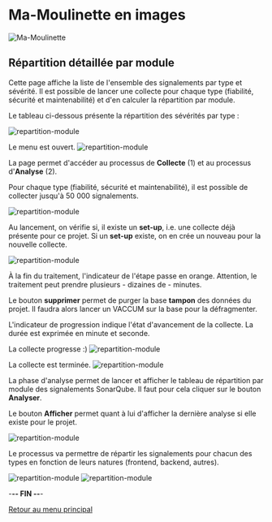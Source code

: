 # Ma-Moulinette en images

![Ma-Moulinette](/assets/images/home/home-000.jpg)

## Répartition détaillée par module

Cette page affiche la liste de l'ensemble des signalements par type et sévérité. Il est possible de lancer une collecte pour chaque type (fiabilité, sécurité et maintenabilité) et d'en calculer la répartition par module.

Le tableau ci-dessous présente la répartition des sévérités par type :

![repartition-module](/assets/images/repartition/repartition-module-001.jpg)

Le menu est ouvert.
![repartition-module](/assets/images/repartition/repartition-module-001a.jpg)

La page permet d'accéder au processus de **Collecte** (1) et au processus d'**Analyse** (2).

Pour chaque type (fiabilité, sécurité et maintenabilité), il est possible de collecter jusqu'à 50 000 signalements.

![repartition-module](/assets/images/repartition/repartition-module-002.jpg)

Au lancement, on vérifie si, il existe un **set-up**, i.e. une collecte déjà présente pour ce projet. Si un **set-up** existe, on en crée un nouveau pour la nouvelle collecte.

![repartition-module](/assets/images/repartition/repartition-module-004.jpg)

À la fin du traitement, l'indicateur de l'étape passe en orange. Attention, le traitement peut prendre plusieurs - dizaines de - minutes.

Le bouton **supprimer** permet de purger la base **tampon** des données du projet. Il faudra alors lancer un VACCUM sur la base pour la défragmenter.

L'indicateur de progression indique l'état d'avancement de la collecte. La durée est exprimée en minute et seconde.

La collecte progresse :)
![repartition-module](/assets/images/repartition/repartition-module-005.jpg)

La collecte est terminée.
![repartition-module](/assets/images/repartition/repartition-module-006.jpg)

La phase d'analyse permet de lancer et afficher le tableau de répartition par module des signalements SonarQube. Il faut pour cela cliquer sur le bouton **Analyser**.

Le bouton **Afficher** permet quant à lui d'afficher la dernière analyse si elle existe pour le projet.

![repartition-module](/assets/images/repartition/repartition-module-003.jpg)

Le processus va permettre de répartir les signalements pour chacun des types en fonction de leurs natures (frontend, backend, autres).

![repartition-module](/assets/images/repartition/repartition-module-007.jpg)
![repartition-module](/assets/images/repartition/repartition-module-008.jpg)

-**-- FIN --**-

[Retour au menu principal](/index.html)
